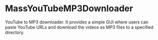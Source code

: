 # MassYouTubeMP3Downloader
YouTube to MP3 downloader. It provides a simple GUI where users can paste YouTube URLs and download the videos as MP3 files to a specified directory.
